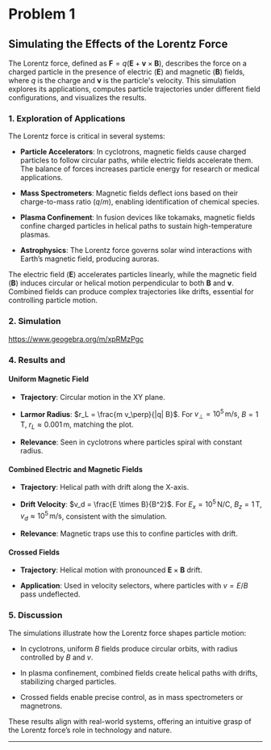 # Problem 1

## Simulating the Effects of the Lorentz Force

The Lorentz force, defined as $\mathbf{F} = q(\mathbf{E} + \mathbf{v} \times \mathbf{B})$, describes the force on a charged particle in the presence of electric ($\mathbf{E}$) and magnetic ($\mathbf{B}$) fields, where $q$ is the charge and $\mathbf{v}$ is the particle's velocity. This simulation explores its applications, computes particle trajectories under different field configurations, and visualizes the results.

### 1. Exploration of Applications

The Lorentz force is critical in several systems:

- **Particle Accelerators**: In cyclotrons, magnetic fields cause charged particles to follow circular paths, while electric fields accelerate them. The balance of forces increases particle energy for research or medical applications.

- **Mass Spectrometers**: Magnetic fields deflect ions based on their charge-to-mass ratio ($q/m$), enabling identification of chemical species.

- **Plasma Confinement**: In fusion devices like tokamaks, magnetic fields confine charged particles in helical paths to sustain high-temperature plasmas.

- **Astrophysics**: The Lorentz force governs solar wind interactions with Earth’s magnetic field, producing auroras.

The electric field ($\mathbf{E}$) accelerates particles linearly, while the magnetic field ($\mathbf{B}$) induces circular or helical motion perpendicular to both $\mathbf{B}$ and $\mathbf{v}$. Combined fields can produce complex trajectories like drifts, essential for controlling particle motion.

### 2. Simulation

https://www.geogebra.org/m/xpRMzPgc


### 4. Results and 

#### Uniform Magnetic Field

- **Trajectory**: Circular motion in the XY plane.

- **Larmor Radius**: $r_L = \frac{m v_\perp}{|q| B}$. For $v_\perp = 10^5 \, \text{m/s}$, $B = 1 \, \text{T}$, $r_L \approx 0.001 \, \text{m}$, matching the plot.

- **Relevance**: Seen in cyclotrons where particles spiral with constant radius.

#### Combined Electric and Magnetic Fields

- **Trajectory**: Helical path with drift along the X-axis.

- **Drift Velocity**: $v_d = \frac{E \times B}{B^2}$. For $E_x = 10^5 \, \text{N/C}$, $B_z = 1 \, \text{T}$, $v_d \approx 10^5 \, \text{m/s}$, consistent with the simulation.

- **Relevance**: Magnetic traps use this to confine particles with drift.

#### Crossed Fields

- **Trajectory**: Helical motion with pronounced $\mathbf{E} \times \mathbf{B}$ drift.

- **Application**: Used in velocity selectors, where particles with $v = E/B$ pass undeflected.


### 5. Discussion

The simulations illustrate how the Lorentz force shapes particle motion:

- In cyclotrons, uniform $B$ fields produce circular orbits, with radius controlled by $B$ and $v$.

- In plasma confinement, combined fields create helical paths with drifts, stabilizing charged particles.

- Crossed fields enable precise control, as in mass spectrometers or magnetrons.

These results align with real-world systems, offering an intuitive grasp of the Lorentz force’s role in technology and nature.

---

